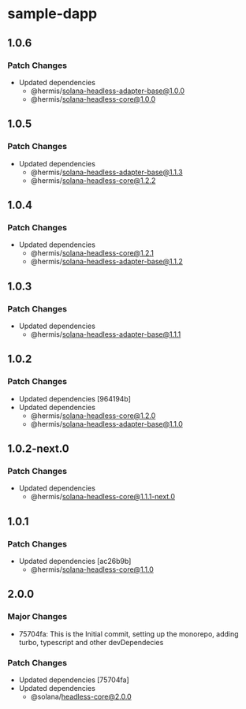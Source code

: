 # sample-dapp

## 1.0.6

### Patch Changes

- Updated dependencies
  - @hermis/solana-headless-adapter-base@1.0.0
  - @hermis/solana-headless-core@1.0.0

## 1.0.5

### Patch Changes

- Updated dependencies
  - @hermis/solana-headless-adapter-base@1.1.3
  - @hermis/solana-headless-core@1.2.2

## 1.0.4

### Patch Changes

- Updated dependencies
  - @hermis/solana-headless-core@1.2.1
  - @hermis/solana-headless-adapter-base@1.1.2

## 1.0.3

### Patch Changes

- Updated dependencies
  - @hermis/solana-headless-adapter-base@1.1.1

## 1.0.2

### Patch Changes

- Updated dependencies [964194b]
- Updated dependencies
  - @hermis/solana-headless-core@1.2.0
  - @hermis/solana-headless-adapter-base@1.1.0

## 1.0.2-next.0

### Patch Changes

- Updated dependencies
  - @hermis/solana-headless-core@1.1.1-next.0

## 1.0.1

### Patch Changes

- Updated dependencies [ac26b9b]
  - @hermis/solana-headless-core@1.1.0

## 2.0.0

### Major Changes

- 75704fa: This is the Initial commit, setting up the monorepo, adding turbo, typescript and other devDependecies

### Patch Changes

- Updated dependencies [75704fa]
- Updated dependencies
  - @solana/headless-core@2.0.0
